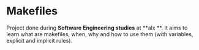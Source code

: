 # Makefiles

Project done during **Software Engineering studies** at **alx **. It aims to learn what are makefiles, when, why and how to use them (with variables, explicit and implicit rules).

